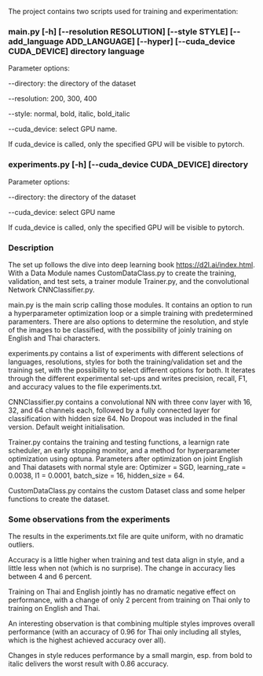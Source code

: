 The project contains two scripts used for training and experimentation:

### main.py [-h] [--resolution RESOLUTION] [--style STYLE] [--add_language ADD_LANGUAGE] [--hyper] [--cuda_device CUDA_DEVICE] directory language
      
Parameter options: 
      
--directory: the directory of the dataset
                
--resolution: 200, 300, 400
                
--style: normal, bold, italic, bold_italic
                
--cuda_device: select GPU name. 
                
If cuda_device is called, only the specified GPU will be visible to pytorch. 
                
### experiments.py [-h]  [--cuda_device CUDA_DEVICE] directory 
     
Parameter options: 
      
--directory: the directory of the dataset
                
--cuda_device: select GPU name

If cuda_device is called, only the specified GPU will be visible to pytorch.

### Description 

The set up follows the dive into deep learning book https://d2l.ai/index.html. With a Data Module names CustomDataClass.py to create the training, validation, and test sets, a trainer module Trainer.py, and the convolutional Network CNNClassifier.py. 

main.py is the main scrip calling those modules. It contains an option to run a hyperparameter optimization loop or a simple training with predetermined paramenters. There are also options to determine the resolution, and style of the images to be classified, with the possibility of joinly training on English and Thai characters. 

experiments.py contains a list of experiments with different selections of languages, resolutions, styles for both the training/validation set and the training set, with the possibility to select different options for both. It iterates through the different experimental set-ups and writes precision, recall, F1, and accuracy values to the file experiments.txt.

CNNClassifier.py contains a convolutional NN with three conv layer with 16, 32, and 64 channels each, followed by a fully connected layer for classification with hidden size 64. No Dropout was included in the final version. Default weight initialisation. 

Trainer.py contains the training and testing functions, a learnign rate scheduler, an early stopping monitor, and a method for hyperparameter optimization using optuna. Parameters after optimization on joint English and Thai datasets with normal style are: Optimizer = SGD, learning_rate = 0.0038, l1 = 0.0001, batch_size = 16, hidden_size = 64.

CustomDataClass.py contains the custom Dataset class and some helper functions to create the dataset. 

### Some observations from the experiments

The results in the experiments.txt file are quite uniform, with no dramatic outliers. 

Accuracy is a little higher when training and test data align in style, and a little less when not (which is no surprise). The change in accuracy lies between 4 and 6 percent.  

Training on Thai and English jointly has no dramatic negative effect on performance, with a change of only 2 percent from training on Thai only to training on English and Thai.

An interesting observation is that combining multiple styles improves overall performance (with an accuracy of 0.96 for Thai only including all styles, which is the highest achieved accuracy over all). 

Changes in style reduces performance by a small margin, esp. from bold to italic delivers the worst result with 0.86 accuracy. 
